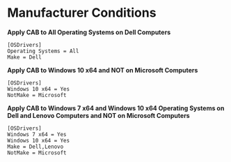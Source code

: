 # Manufacturer Conditions

**Apply CAB to All Operating Systems on Dell Computers**

```text
[OSDrivers]
Operating Systems = All
Make = Dell
```

**Apply CAB to Windows 10 x64 and NOT on Microsoft Computers**

```text
[OSDrivers]
Windows 10 x64 = Yes
NotMake = Microsoft
```

**Apply CAB to Windows 7 x64 and Windows 10 x64 Operating Systems on Dell and Lenovo Computers and NOT on Microsoft Computers**

```text
[OSDrivers]
Windows 7 x64 = Yes
Windows 10 x64 = Yes
Make = Dell,Lenovo
NotMake = Microsoft
```

